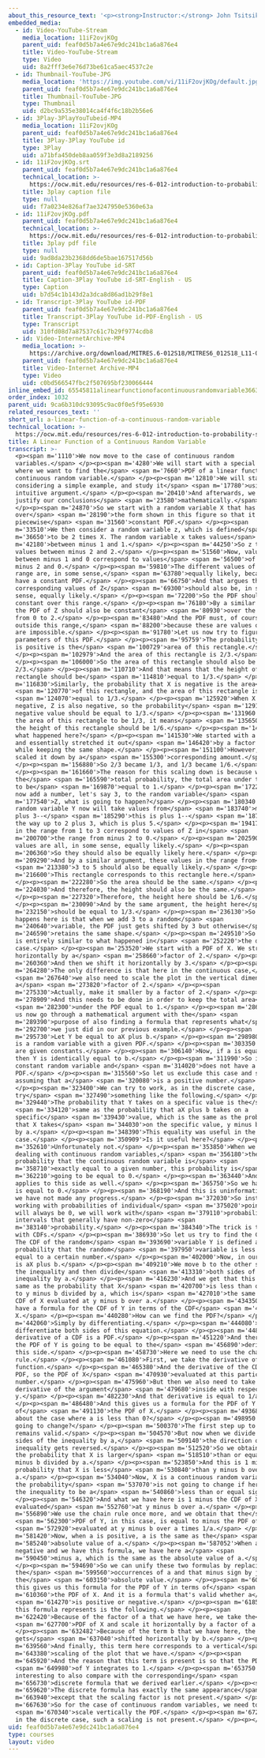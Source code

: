 ```yaml
---
about_this_resource_text: '<p><strong>Instructor:</strong> John Tsitsiklis</p>'
embedded_media:
  - id: Video-YouTube-Stream
    media_location: 11iF2ovjKOg
    parent_uid: feaf0d5b7a4e67e9dc241bc1a6a876e4
    title: Video-YouTube-Stream
    type: Video
    uid: 8a2fff3e6e76d73be61ca5aec4537c2e
  - id: Thumbnail-YouTube-JPG
    media_location: 'https://img.youtube.com/vi/11iF2ovjKOg/default.jpg'
    parent_uid: feaf0d5b7a4e67e9dc241bc1a6a876e4
    title: Thumbnail-YouTube-JPG
    type: Thumbnail
    uid: d2bc9a535e38014ca4f4f6c18b2b56e6
  - id: 3Play-3PlayYouTubeid-MP4
    media_location: 11iF2ovjKOg
    parent_uid: feaf0d5b7a4e67e9dc241bc1a6a876e4
    title: 3Play-3Play YouTube id
    type: 3Play
    uid: a71bfa450deb8aa059f3e3d8a2189256
  - id: 11iF2ovjKOg.srt
    parent_uid: feaf0d5b7a4e67e9dc241bc1a6a876e4
    technical_location: >-
      https://ocw.mit.edu/resources/res-6-012-introduction-to-probability-spring-2018/part-i-the-fundamentals/a-linear-function-of-a-continuous-random-variable/11iF2ovjKOg.srt
    title: 3play caption file
    type: null
    uid: f7a0234e826af7ae3247950e5360e63a
  - id: 11iF2ovjKOg.pdf
    parent_uid: feaf0d5b7a4e67e9dc241bc1a6a876e4
    technical_location: >-
      https://ocw.mit.edu/resources/res-6-012-introduction-to-probability-spring-2018/part-i-the-fundamentals/a-linear-function-of-a-continuous-random-variable/11iF2ovjKOg.pdf
    title: 3play pdf file
    type: null
    uid: 9ad8da23b2368dd6de5bae167517d56b
  - id: Caption-3Play YouTube id-SRT
    parent_uid: feaf0d5b7a4e67e9dc241bc1a6a876e4
    title: Caption-3Play YouTube id-SRT-English - US
    type: Caption
    uid: b7d54c1b143d2a3dca8d86ad1b29f8e1
  - id: Transcript-3Play YouTube id-PDF
    parent_uid: feaf0d5b7a4e67e9dc241bc1a6a876e4
    title: Transcript-3Play YouTube id-PDF-English - US
    type: Transcript
    uid: 310fd08d7a87537c61c7b29f9774cdb8
  - id: Video-InternetArchive-MP4
    media_location: >-
      https://archive.org/download/MITRES.6-012S18/MITRES6_012S18_L11-03_300k.mp4
    parent_uid: feaf0d5b7a4e67e9dc241bc1a6a876e4
    title: Video-Internet Archive-MP4
    type: Video
    uid: c0bd566547fbc2f507695bf230066444
inline_embed_id: 65545811alinearfunctionofacontinuousrandomvariable36636307
order_index: 1032
parent_uid: 9ca6b310dc93095c9ac0f0e5f95e6930
related_resources_text: ''
short_url: a-linear-function-of-a-continuous-random-variable
technical_location: >-
  https://ocw.mit.edu/resources/res-6-012-introduction-to-probability-spring-2018/part-i-the-fundamentals/a-linear-function-of-a-continuous-random-variable
title: A Linear Function of a Continuous Random Variable
transcript: >-
  <p><span m='1110'>We now move to the case of continuous random
  variables.</span> </p><p><span m='4280'>We will start with a special case
  where we want to find the</span> <span m='7660'>PDF of a linear function of a
  continuous random variable.</span> </p><p><span m='12810'>We will start by
  considering a simple example, and study it</span> <span m='17780'>using an
  intuitive argument.</span> </p><p><span m='20410'>And afterwards, we will
  justify our conclusions</span> <span m='23580'>mathematically.</span>
  </p><p><span m='24870'>So we start with a random variable X that has a PDF
  over</span> <span m='28190'>the form shown in this figure so that it is a
  piecewise</span> <span m='31560'>constant PDF.</span> </p><p><span
  m='33510'>We then consider a random variable z, which is defined</span> <span
  m='36650'>to be 2 times X. The random variable x takes values</span> <span
  m='42180'>between minus 1 and 1.</span> </p><p><span m='44250'>So z takes
  values between minus 2 and 2.</span> </p><p><span m='51560'>Now, values of X
  between minus 1 and 0 correspond to values</span> <span m='56500'>of Z between
  minus 2 and 0.</span> </p><p><span m='59810'>The different values of X in this
  range are, in some sense,</span> <span m='63780'>equally likely, because we
  have a constant PDF.</span> </p><p><span m='66750'>And that argues that the
  corresponding values of Z</span> <span m='69300'>should also be, in some
  sense, equally likely.</span> </p><p><span m='72200'>So the PDF should be
  constant over this range.</span> </p><p><span m='76180'>By a similar argument,
  the PDF of Z should also be constant</span> <span m='80930'>over the range
  from 0 to 2.</span> </p><p><span m='83480'>And the PDF must, of course, be 0
  outside this range,</span> <span m='88200'>because these are values of Z that
  are impossible.</span> </p><p><span m='91780'>Let us now try to figure out the
  parameters of this PDF.</span> </p><p><span m='95759'>The probability that X
  is positive is the</span> <span m='100729'>area of this rectangle.</span>
  </p><p><span m='102979'>And the area of this rectangle is 2/3.</span>
  </p><p><span m='106000'>So the area of this rectangle should also be
  2/3.</span> </p><p><span m='110710'>And that means that the height of this
  rectangle should be</span> <span m='114810'>equal to 1/3.</span> </p><p><span
  m='116830'>Similarly, the probability that X is negative is the area</span>
  <span m='120770'>of this rectangle, and the area of this rectangle is</span>
  <span m='124070'>equal to 1/3.</span> </p><p><span m='125920'>When X is
  negative, Z is also negative, so the probability</span> <span m='129130'>of a
  negative value should be equal to 1/3.</span> </p><p><span m='131960'>And for
  the area of this rectangle to be 1/3, it means</span> <span m='135650'>that
  the height of this rectangle should be 1/6.</span> </p><p><span m='140240'>So
  what happened here?</span> </p><p><span m='141530'>We started with a PDF of X
  and essentially stretched it out</span> <span m='146420'>by a factor of 2
  while keeping the same shape.</span> </p><p><span m='151100'>However, we also
  scaled it down by a</span> <span m='155300'>corresponding amount.</span>
  </p><p><span m='156880'>So 2/3 became 1/3, and 1/3 became 1/6.</span>
  </p><p><span m='161660'>The reason for this scaling down is because we need
  the</span> <span m='165590'>total probability, the total area under this PDF,
  to be</span> <span m='169870'>equal to 1.</span> </p><p><span m='172270'>If we
  now add a number, let's say 3, to the random variable</span> <span
  m='177540'>Z, what is going to happen?</span> </p><p><span m='180340'>The
  random variable Y now will take values from</span> <span m='183740'>minus 2
  plus 3--</span> <span m='185290'>this is plus 1--</span> <span m='187010'>all
  the way up to 2 plus 3, which is plus 5.</span> </p><p><span m='194170'>Values
  in the range from 1 to 3 correspond to values of Z in</span> <span
  m='200700'>the range from minus 2 to 0.</span> </p><p><span m='202590'>These
  values are all, in some sense, equally likely.</span> </p><p><span
  m='206360'>So they should also be equally likely here.</span> </p><p><span
  m='209290'>And by a similar argument, these values in the range from</span>
  <span m='213380'>3 to 5 should also be equally likely.</span> </p><p><span
  m='216600'>This rectangle corresponds to this rectangle here.</span>
  </p><p><span m='222280'>So the area should be the same.</span> </p><p><span
  m='224030'>And therefore, the height should also be the same.</span>
  </p><p><span m='227320'>Therefore, the height here should be 1/6.</span>
  </p><p><span m='230090'>And by the same argument, the height here</span> <span
  m='232150'>should be equal to 1/3.</span> </p><p><span m='236130'>So what
  happens here is that when we add 3 to a random</span> <span
  m='240640'>variable, the PDF just gets shifted by 3 but otherwise</span> <span
  m='246590'>retains the same shape.</span> </p><p><span m='249510'>So the story
  is entirely similar to what happened in</span> <span m='252220'>the discrete
  case.</span> </p><p><span m='253520'>We start with a PDF of X. We stretch it
  horizontally by a</span> <span m='258660'>factor of 2.</span> </p><p><span
  m='260360'>And then we shift it horizontally by 3.</span> </p><p><span
  m='264280'>The only difference is that here in the continuous case,</span>
  <span m='267640'>we also need to scale the plot in the vertical dimension by
  a</span> <span m='273820'>factor of 2.</span> </p><p><span
  m='275330'>Actually, make it smaller by a factor of 2.</span> </p><p><span
  m='278909'>And this needs to be done in order to keep the total area</span>
  <span m='282300'>under the PDF equal to 1.</span> </p><p><span m='286302'>Let
  us now go through a mathematical argument with the</span> <span
  m='289390'>purpose of also finding a formula that represents what</span> <span
  m='292700'>we just did in our previous example.</span> </p><p><span
  m='295730'>Let Y be equal to aX plus b.</span> </p><p><span m='298980'>Here, X
  is a random variable with a given PDF.</span> </p><p><span m='303350'>a and b
  are given constants.</span> </p><p><span m='306140'>Now, if a is equal to 0,
  then Y is identically equal to b.</span> </p><p><span m='311990'>So it is a
  constant random variable and</span> <span m='314020'>does not have a
  PDF.</span> </p><p><span m='315560'>So let us exclude this case and start by
  assuming that a</span> <span m='320080'>is a positive number.</span>
  </p><p><span m='323400'>We can try to work, as in the discrete case, and
  try</span> <span m='327490'>something like the following.</span> </p><p><span
  m='329440'>The probability that Y takes on a specific value is the</span>
  <span m='334120'>same as the probability that aX plus b takes on a
  specific</span> <span m='339430'>value, which is the same as the probability
  that X takes</span> <span m='344030'>on the specific value, y minus b divided
  by a.</span> </p><p><span m='348390'>This equality was useful in the discrete
  case.</span> </p><p><span m='350909'>Is it useful here?</span> </p><p><span
  m='352610'>Unfortunately not.</span> </p><p><span m='353850'>When we're
  dealing with continuous random variables,</span> <span m='356180'>the
  probability that the continuous random variable is</span> <span
  m='358710'>exactly equal to a given number, this probability is</span> <span
  m='362210'>going to be equal to 0.</span> </p><p><span m='363440'>And the same
  applies to this side as well.</span> </p><p><span m='365750'>So we have that 0
  is equal to 0.</span> </p><p><span m='368190'>And this is uninformative, and
  we have not made any progress.</span> </p><p><span m='372030'>So instead of
  working with probabilities of individual</span> <span m='375020'>points which
  will always be 0, we will work with</span> <span m='379110'>probabilities of
  intervals that generally have non-zero</span> <span
  m='383140'>probability.</span> </p><p><span m='384340'>The trick is to work
  with CDFs.</span> </p><p><span m='386930'>So let us try to find the CDF of Y.
  The CDF of the random</span> <span m='393690'>variable Y is defined as the
  probability that the random</span> <span m='397950'>variable is less than or
  equal to a certain number.</span> </p><p><span m='402000'>Now, in our case, Y
  is aX plus b.</span> </p><p><span m='409210'>We move b to the other side of
  the inequality and then divide</span> <span m='413310'>both sides of the
  inequality by a.</span> </p><p><span m='416230'>And we get that this is the
  same as the probability that X</span> <span m='420700'>is less than or equal
  to y minus b divided by a, which is</span> <span m='427010'>the same as the
  CDF of X evaluated at y minus b over a.</span> </p><p><span m='434350'>So we
  have a formula for the CDF of Y in terms of the CDF</span> <span m='438500'>of
  X.</span> </p><p><span m='440280'>How can we find the PDF?</span> </p><p><span
  m='442060'>Simply by differentiating.</span> </p><p><span m='444080'>We
  differentiate both sides of this equation.</span> </p><p><span m='448130'>The
  derivative of a CDF is a PDF.</span> </p><p><span m='451220'>And therefore,
  the PDF of Y is going to be equal to the</span> <span m='456890'>derivative of
  this side.</span> </p><p><span m='458730'>Here we need to use the chain
  rule.</span> </p><p><span m='461080'>First, we take the derivative of this
  function.</span> </p><p><span m='465380'>And the derivative of the CDF is a
  PDF, so the PDF of X</span> <span m='470930'>evaluated at this particular
  number.</span> </p><p><span m='475960'>But then we also need to take the
  derivative of the argument</span> <span m='479680'>inside with respect to
  y.</span> </p><p><span m='482230'>And that derivative is equal to 1/a.</span>
  </p><p><span m='486480'>And this gives us a formula for the PDF of Y in terms
  of</span> <span m='491130'>the PDF of X.</span> </p><p><span m='493680'>How
  about the case where a is less than 0?</span> </p><p><span m='498950'>What is
  going to change?</span> </p><p><span m='500370'>The first step up to here
  remains valid.</span> </p><p><span m='504570'>But now when we divide both
  sides of the inequality by a,</span> <span m='509140'>the direction of the
  inequality gets reversed.</span> </p><p><span m='512520'>So we obtain instead
  the probability that X is larger</span> <span m='518510'>than or equal to y
  minus b divided by a.</span> </p><p><span m='523850'>And this is 1 minus the
  probability that X is less</span> <span m='530840'>than y minus b over
  a.</span> </p><p><span m='534040'>Now, X is a continuous random variable, so
  the probability</span> <span m='537070'>is not going to change if here we make
  the inequality to be a</span> <span m='540860'>less than or equal sign.</span>
  </p><p><span m='546320'>And what we have here is 1 minus the CDF of X
  evaluated</span> <span m='552760'>at y minus b over a.</span> </p><p><span
  m='556890'>We use the chain rule once more, and we obtain that the</span>
  <span m='562300'>PDF of Y, in this case, is equal to minus the PDF of X</span>
  <span m='572920'>evaluated at y minus b over a times 1/a.</span> </p><p><span
  m='581420'>Now, when a is positive, a is the same as the</span> <span
  m='585240'>absolute value of a.</span> </p><p><span m='587052'>When a is
  negative and we have this formula, we have here a</span> <span
  m='590450'>minus a, which is the same as the absolute value of a.</span>
  </p><p><span m='594690'>So we can unify these two formulas by replacing
  the</span> <span m='599560'>occurrences of a and that minus sign by just using
  the</span> <span m='603150'>absolute value.</span> </p><p><span m='604670'>And
  this gives us this formula for the PDF of Y in terms of</span> <span
  m='610360'>the PDF of X. And it is a formula that's valid whether a</span>
  <span m='614270'>is positive or negative.</span> </p><p><span m='618510'>What
  this formula represents is the following.</span> </p><p><span
  m='622420'>Because of the factor of a that we have here, we take the</span>
  <span m='627700'>PDF of X and scale it horizontally by a factor of a.</span>
  </p><p><span m='632482'>Because of the term b that we have here, the PDF also
  gets</span> <span m='637040'>shifted horizontally by b.</span> </p><p><span
  m='639560'>And finally, this term here corresponds to a vertical</span> <span
  m='643380'>scaling of the plot that we have.</span> </p><p><span
  m='645920'>And the reason that this term is present is so that the PDF</span>
  <span m='649980'>of Y integrates to 1.</span> </p><p><span m='653750'>It is
  interesting to also compare with the corresponding</span> <span
  m='656730'>discrete formula that we derived earlier.</span> </p><p><span
  m='659620'>The discrete formula has exactly the same appearance</span> <span
  m='663940'>except that the scaling factor is not present.</span> </p><p><span
  m='667630'>So for the case of continuous random variables, we need to</span>
  <span m='670340'>scale vertically the PDF.</span> </p><p><span m='672880'>But
  in the discrete case, such a scaling is not present.</span> </p><p></p>
uid: feaf0d5b7a4e67e9dc241bc1a6a876e4
type: courses
layout: video
---
```

